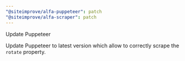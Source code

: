 ```yaml
---
"@siteimprove/alfa-puppeteer": patch
"@siteimprove/alfa-scraper": patch
---
```


Update Puppeteer

Update Puppeteer to latest version which allow to correctly scrape the `rotate` property. 
